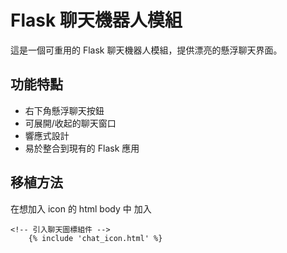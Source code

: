 # Flask 聊天機器人模組

這是一個可重用的 Flask 聊天機器人模組，提供漂亮的懸浮聊天界面。

## 功能特點

- 右下角懸浮聊天按鈕
- 可展開/收起的聊天窗口
- 響應式設計
- 易於整合到現有的 Flask 應用


## 移植方法
在想加入 icon 的 html body 中 加入
```
<!-- 引入聊天圖標組件 -->
    {% include 'chat_icon.html' %}
```

